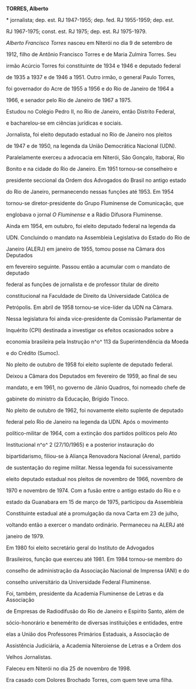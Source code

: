 **TORRES, Alberto**



\* jornalista; dep. est. RJ 1947-1955; dep. fed. RJ 1955-1959; dep. est.

RJ 1967-1975; const. est. RJ 1975; dep. est. RJ 1975-1979.



*Alberto Francisco Torres* nasceu em Niterói no dia 9 de setembro de

1912, filho de Antônio Francisco Torres e de Maria Zulmira Torres. Seu

irmão Acúrcio Torres foi constituinte de 1934 e 1946 e deputado federal

de 1935 a 1937 e de 1946 a 1951. Outro irmão, o general Paulo Torres,

foi governador do Acre de 1955 a 1956 e do Rio de Janeiro de 1964 a

1966, e senador pelo Rio de Janeiro de 1967 a 1975.



Estudou no Colégio Pedro II, no Rio de Janeiro, então Distrito Federal,

e bacharelou-se em ciências jurídicas e sociais.



Jornalista, foi eleito deputado estadual no Rio de Janeiro nos pleitos

de 1947 e de 1950, na legenda da União Democrática Nacional (UDN).

Paralelamente exerceu a advocacia em Niterói, São Gonçalo, Itaboraí, Rio

Bonito e na cidade do Rio de Janeiro. Em 1951 tornou-se conselheiro e

presidente seccional da Ordem dos Advogados do Brasil no antigo estado

do Rio de Janeiro, permanecendo nessas funções até 1953. Em 1954

tornou-se diretor-presidente do Grupo Fluminense de Comunicação, que

englobava o jornal *O Fluminense* e a Rádio Difusora Fluminense.



Ainda em 1954, em outubro, foi eleito deputado federal na legenda da

UDN. Concluindo o mandato na Assembleia Legislativa do Estado do Rio de

Janeiro (ALERJ) em janeiro de 1955, tomou posse na Câmara dos Deputados

em fevereiro seguinte. Passou então a acumular com o mandato de deputado

federal as funções de jornalista e de professor titular de direito

constitucional na Faculdade de Direito da Universidade Católica de

Petrópolis. Em abril de 1958 tornou-se vice-líder da UDN na Câmara.

Nessa legislatura foi ainda vice-presidente da Comissão Parlamentar de

Inquérito (CPI) destinada a investigar os efeitos ocasionados sobre a

economia brasileira pela Instrução n^o^ 113 da Superintendência da Moeda

e do Crédito (Sumoc).



No pleito de outubro de 1958 foi eleito suplente de deputado federal.

Deixou a Câmara dos Deputados em fevereiro de 1959, ao final de seu

mandato, e em 1961, no governo de Jânio Quadros, foi nomeado chefe de

gabinete do ministro da Educação, Brígido Tinoco.



No pleito de outubro de 1962, foi novamente eleito suplente de deputado

federal pelo Rio de Janeiro na legenda da UDN. Após o movimento

político-militar de 1964, com a extinção dos partidos políticos pelo Ato

Institucional n^o^ 2 (27/10/1965) e a posterior instauração do

bipartidarismo, filiou-se à Aliança Renovadora Nacional (Arena), partido

de sustentação do regime militar. Nessa legenda foi sucessivamente

eleito deputado estadual nos pleitos de novembro de 1966, novembro de

1970 e novembro de 1974. Com a fusão entre o antigo estado do Rio e o

estado da Guanabara em 15 de março de 1975, participou da Assembleia

Constituinte estadual até a promulgação da nova Carta em 23 de julho,

voltando então a exercer o mandato ordinário. Permaneceu na ALERJ até

janeiro de 1979.



Em 1980 foi eleito secretário geral do Instituto de Advogados

Brasileiros, função que exerceu até 1981. Em 1984 tornou-se membro do

conselho de administração da Associação Nacional de Imprensa (ANI) e do

conselho universitário da Universidade Federal Fluminense.



Foi, também, presidente da Academia Fluminense de Letras e da Associação

de Empresas de Radiodifusão do Rio de Janeiro e Espírito Santo, além de

sócio-honorário e benemérito de diversas instituições e entidades, entre

elas a União dos Professores Primários Estaduais, a Associação de

Assistência Judiciária, a Academia Niteroiense de Letras e a Ordem dos

Velhos Jornalistas.



Faleceu em Niterói no dia 25 de novembro de 1998.



Era casado com Dolores Brochado Torres, com quem teve uma filha.



